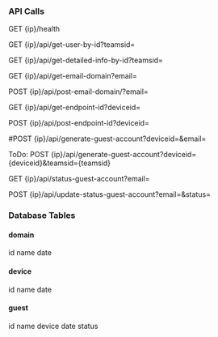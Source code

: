 ### API Calls

GET {ip}/health

GET {ip}/api/get-user-by-id?teamsid=

GET {ip}/api/get-detailed-info-by-id?teamsid=

GET {ip}/api/get-email-domain?email=

POST {ip}/api/post-email-domain/?email=

GET {ip}/api/get-endpoint-id?deviceid=

POST {ip}/api/post-endpoint-id?deviceid=

#POST {ip}/api/generate-guest-account?deviceid=&email=

ToDo:
POST {ip}/api/generate-guest-account?deviceid={deviceid}&teamsid={teamsid}


GET {ip}/api/status-guest-account?email=

POST {ip}/api/update-status-guest-account?email=&status=



### Database Tables
#### domain
id
name
date

#### device
id
name
date

#### guest
id
name
device
date
status